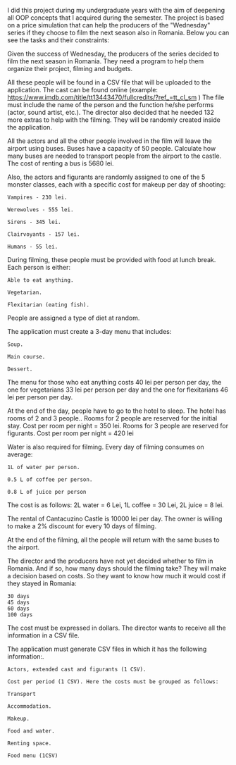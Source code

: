I did this project during my undergraduate years with the aim of deepening all OOP concepts that I acquired during the semester. The project is based on a price simulation that can help the producers of the "Wednesday" series if they choose to film the next season also in Romania. Below you can see the tasks and their constraints:

Given the success of Wednesday, the producers of the series decided to film the next season in Romania. They need a program to help them organize their project, filming and budgets.

All these people will be found in a CSV file that will be uploaded to the application. The cast can be found online (example: https://www.imdb.com/title/tt13443470/fullcredits/?ref_=tt_cl_sm ) The file must include the name of the person and the function he/she performs (actor, sound artist, etc.). The director also decided that he needed 132 more extras to help with the filming. They will be randomly created inside the application.

All the actors and all the other people involved in the film will leave the airport using buses. Buses have a capacity of 50 people. Calculate how many buses are needed to transport people from the airport to the castle. The cost of renting a bus is 5680 lei.

Also, the actors and figurants are randomly assigned to one of the 5 monster classes, each with a specific cost for makeup per day of shooting:

    Vampires - 230 lei.

    Werewolves - 555 lei.

    Sirens - 345 lei.

    Clairvoyants - 157 lei.

    Humans - 55 lei.

During filming, these people must be provided with food at lunch break. Each person is either:

    Able to eat anything.

    Vegetarian.

    Flexitarian (eating fish).

People are assigned a type of diet at random.

The application must create a 3-day menu that includes:

    Soup.

    Main course.

    Dessert.

The menu for those who eat anything costs 40 lei per person per day, the one for vegetarians 33 lei per person per day and the one for flexitarians 46 lei per person per day.

At the end of the day, people have to go to the hotel to sleep. The hotel has rooms of 2 and 3 people.. Rooms for 2 people are reserved for the initial stay. Cost per room per night = 350 lei. Rooms for 3 people are reserved for figurants. Cost per room per night = 420 lei

Water is also required for filming. Every day of filming consumes on average:

    1L of water per person.

    0.5 L of coffee per person.

    0.8 L of juice per person

The cost is as follows: 2L water = 6 Lei, 1L coffee = 30 Lei, 2L juice = 8 lei.

The rental of Cantacuzino Castle is 10000 lei per day. The owner is willing to make a 2% discount for every 10 days of filming.

At the end of the filming, all the people will return with the same buses to the airport.

The director and the producers have not yet decided whether to film in Romania. And if so, how many days should the filming take? They will make a decision based on costs. So they want to know how much it would cost if they stayed in Romania:

    30 days
    45 days
    60 days
    100 days

The cost must be expressed in dollars. The director wants to receive all the information in a CSV file.

The application must generate CSV files in which it has the following information:.

    Actors, extended cast and figurants (1 CSV).

    Cost per period (1 CSV). Here the costs must be grouped as follows:

    Transport

    Accommodation.

    Makeup.

    Food and water.

    Renting space.

    Food menu (1CSV)
